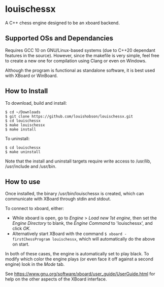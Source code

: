 # louischessx

A C++ chess engine designed to be an xboard backend.

## Supported OSs and Dependancies

Requires GCC 10 on GNU/Linux-based systems (due to C++20 dependant features in the source).
However, since the makefile is very simple, feel free to create a new one for compilation using Clang or even on Windows.

Although the program is functional as standalone software, it is best used with XBoard or WinBoard.

## How to Install

To download, build and install:

```
$ cd ~/Downloads
$ git clone https://github.com/louishobson/louischessx.git
$ cd louischessx
$ make louischessx
$ make install
```

To uninstall:

```
$ cd louischessx
$ make uninstall
```

Note that the install and uninstall targets require write access to /usr/lib, /usr/include and /usr/bin.

## How to use

Once installed, the binary /usr/bin/louischessx is created, which can communicate with XBoard through stdin and stdout.

To connect to xboard, either:

- While xboard is open, go to _Engine_ > _Load new 1st engine_, then set the _Engine Directory_ to blank, the _Engine Command_ to 'louischessx', and click _OK_.
- Alternatively start XBoard with the command `$ xboard -firstChessProgram louischessx`, which will automatically do the above on start.

In both of these cases, the engine is automatically set to play black. To modify which color the engine plays (or even face it off against a second engine) look in the _Mode_ tab.

See https://www.gnu.org/software/xboard/user_guide/UserGuide.html for help on the other aspects of the XBoard interface.